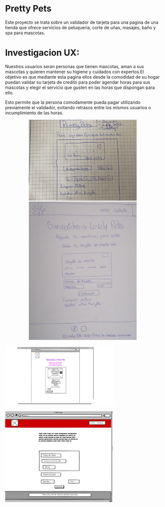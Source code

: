 # Pretty Pets
Este proyecto se trata sobre un validador de tarjeta para una pagina de una tienda que ofrece servicios de peluqueria, corte de uñas, masajes, baño y spa para mascotas.
# Investigacion UX:
Nuestros usuarios seran personas que  tienen mascotas, aman a sus mascotas y quieren mantener su higiene y cuidados con expertos.El objetivo es que mediante esta pagina ellos desde la comodidad de su hogar puedan validar su tarjeta de credito para poder agendar horas para sus mascotas y elegir el servicio que gusten en las horas que dispongan para ello.

Esto permite que la persona comodamente pueda pagar utilizando previamente el validador, evitando retrasos entre los mismos usuarios o incumplimiento de las horas. 


<p align="center">
  <img src="Imagenes de Prototipos/SketchInicial.jpg" width="350" title="Sketch Inicial">

  <img src="Imagenes de Prototipos/SegundoPrototipo.jpg" width="350" title="Sketch luego de testeo">

<img src="Imagenes de Prototipos/Prototipos.jpg" width="350" title="primer prototipo
">

<img src="Imagenes de Prototipos/prototipobalsamiq2.jpg" width="350" title="segundo prototipo ya definido
">
</p>


